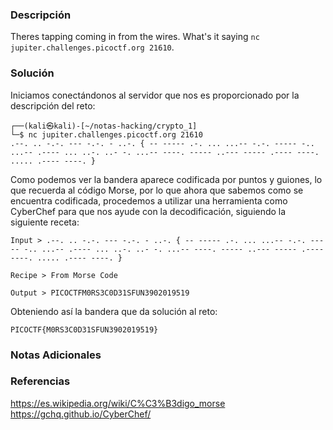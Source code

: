 ### Descripción
Theres tapping coming in from the wires. What's it saying `nc jupiter.challenges.picoctf.org 21610`.
### Solución
Iniciamos conectándonos al servidor que nos es proporcionado por la descripción del reto:

```shell
┌──(kali㉿kali)-[~/notas-hacking/crypto_1]
└─$ nc jupiter.challenges.picoctf.org 21610
.--. .. -.-. --- -.-. - ..-. { -- ----- .-. ... ...-- -.-. ----- -.. ...-- .---- ... ..-. ..- -. ...-- ----. ----- ..--- ----- .---- ----. ..... .---- ----. } 
```

Como podemos ver la bandera aparece codificada por puntos y guiones, lo que recuerda al código Morse, por lo que ahora que sabemos como se encuentra codificada, procedemos a utilizar una herramienta como CyberChef para que nos ayude con la decodificación, siguiendo la siguiente receta:

```
Input > .--. .. -.-. --- -.-. - ..-. { -- ----- .-. ... ...-- -.-. ----- -.. ...-- .---- ... ..-. ..- -. ...-- ----. ----- ..--- ----- .---- ----. ..... .---- ----. } 

Recipe > From Morse Code

Output > PICOCTFM0RS3C0D31SFUN3902019519
```

Obteniendo así la bandera que da solución al reto:

```
PICOCTF{M0RS3C0D31SFUN3902019519}
```
### Notas Adicionales

### Referencias
https://es.wikipedia.org/wiki/C%C3%B3digo_morse
https://gchq.github.io/CyberChef/